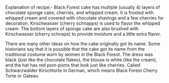 Explanation of recipe:-
Black Forest cake has multiple (usually 4) layers of chocolate sponge cake, cherries, and whipped cream.  It is frosted with whipped cream and covered with chocolate shavings and a few cherries for decoration.  Kirschwasser (cherry schnapps) is used to flavor the whipped cream.  The bottom layers of sponge cake are also brushed with Kirschwasser (cherry schnaps) to provide moisture and a little extra flavor.

There are many other ideas on how the cake originally got its name.  Some historians say that it is possible that the cake got its name from the traditional costume worn by women in the Black Forest.  The dress was black (just like the chocolate flakes), the blouse is white (like the cream), and the hat has red pom-poms that look just like cherries.  Called Schwarzwälder Kirschtorte in German, which means Black Forest Cherry Torte or Gateau.